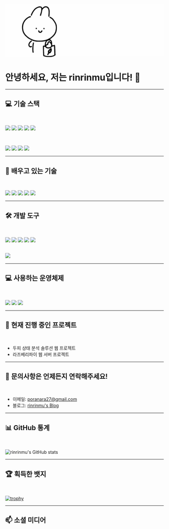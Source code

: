 ![Header](./newbanner.gif)


# 안녕하세요, 저는 **rinrinmu**입니다! 👋

---

## 💻 기술 스택

<br>

<!-- 첫 번째 줄 (최대 5개 아이콘) -->
<img src="https://img.shields.io/badge/C++-00599C?style=flat-square&logo=C%2B%2B&logoColor=white" height="22"/> <img src="https://img.shields.io/badge/Python-3776AB?style=flat-square&logo=Python&logoColor=white" height="22"/> <img src="https://img.shields.io/badge/SQLite-003B57?style=flat-square&logo=SQLite&logoColor=white" height="22"/> <img src="https://img.shields.io/badge/MySQL-4479A1?style=flat-square&logo=MySQL&logoColor=white" height="22"/> <img src="https://img.shields.io/badge/SQLAlchemy-000000?style=flat-square&logo=SQLAlchemy&logoColor=white" height="22"/>

<br>

<!-- 두 번째 줄 -->
<img src="https://img.shields.io/badge/FastAPI-009688?style=flat-square&logo=FastAPI&logoColor=white" height="22"/> <img src="https://img.shields.io/badge/HTML5-E34F26?style=flat-square&logo=HTML5&logoColor=white" height="22"/> <img src="https://img.shields.io/badge/CSS3-1572B6?style=flat-square&logo=CSS3&logoColor=white" height="22"/> <img src="https://img.shields.io/badge/Raspberry&nbsp;Pi-A22846?style=flat-square&logo=Raspberry%20Pi&logoColor=white" height="22"/>

---

## 🌱 배우고 있는 기술

<br>

<img src="https://img.shields.io/badge/Node.js-339933?style=flat-square&logo=Node.js&logoColor=white" height="22"/> <img src="https://img.shields.io/badge/React-61DAFB?style=flat-square&logo=React&logoColor=black" height="22"/> <img src="https://img.shields.io/badge/Java-007396?style=flat-square&logo=Java&logoColor=white" height="22"/> <img src="https://img.shields.io/badge/Kotlin-0095D5?style=flat-square&logo=Kotlin&logoColor=white" height="22"/> <img src="https://img.shields.io/badge/OpenGL-5586A4?style=flat-square&logo=OpenGL&logoColor=white" height="22"/>

---

## 🛠 개발 도구

<br>

<!-- 첫 번째 줄 -->
<img src="https://img.shields.io/badge/PyCharm-000000?style=flat-square&logo=PyCharm&logoColor=white" height="22"/> <img src="https://img.shields.io/badge/IntelliJ&nbsp;IDEA-000000?style=flat-square&logo=IntelliJ%20IDEA&logoColor=white" height="22"/> <img src="https://img.shields.io/badge/Eclipse&nbsp;IDE-2C2255?style=flat-square&logo=Eclipse%20IDE&logoColor=white" height="22"/> <img src="https://img.shields.io/badge/Visual&nbsp;Studio-5C2D91?style=flat-square&logo=Visual%20Studio&logoColor=white" height="22"/> <img src="https://img.shields.io/badge/JetBrains-000000?style=flat-square&logo=JetBrains&logoColor=white" height="22"/>

<br>

<!-- 두 번째 줄 -->
<img src="https://img.shields.io/badge/Git-F05032?style=flat-square&logo=Git&logoColor=white" height="22"/>

---

## 💻 사용하는 운영체제

<br>

<img src="https://img.shields.io/badge/Windows-0078D6?style=flat-square&logo=Windows&logoColor=white" height="22"/> <img src="https://img.shields.io/badge/Fedora-294172?style=flat-square&logo=Fedora&logoColor=white" height="22"/> <img src="https://img.shields.io/badge/Raspbian-A22846?style=flat-square&logo=Raspberry%20Pi&logoColor=white" height="22"/>

---

## 🔭 현재 진행 중인 프로젝트

<br>

- 두피 상태 분석 솔루션 웹 프로젝트
- 라즈베리파이 웹 서버 프로젝트

---

## 💬 문의사항은 언제든지 연락해주세요!

<br>

- 이메일: [poranara27@gmail.com](mailto:poranara27@gmail.com)
- 블로그: [rinrinmu's Blog](https://yourblogurl.com)

---

## 📊 GitHub 통계

<br>

![rinrinmu's GitHub stats](https://github-readme-stats.vercel.app/api?username=rinrinmu&show_icons=true&theme=tokyonight)

---

## 🏆 획득한 뱃지

<br>

[![trophy](https://github-profile-trophy.vercel.app/?username=rinrinmu&theme=onedark)](https://github.com/ryo-ma/github-profile-trophy)

---

## 📫 소셜 미디어

<br>


